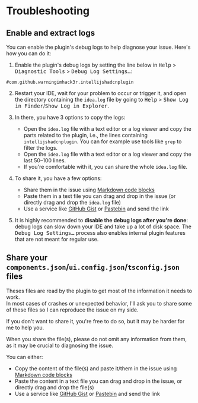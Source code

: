 # Troubleshooting

## Enable and extract logs

You can enable the plugin's debug logs to help diagnose your issue. Here's how you can do it:

1. Enable the plugin's debug logs by setting the line below in <kbd>Help</kbd> > <kbd>Diagnostic Tools</kbd> > <kbd>Debug Log Settings…</kbd>:
  ```
  #com.github.warningimhack3r.intellijshadcnplugin
  ```

2. Restart your IDE, wait for your problem to occur or trigger it, and open the directory containing the `idea.log` file by going to <kbd>Help</kbd> > <kbd>Show Log in Finder</kbd>/<kbd>Show Log in Explorer</kbd>.

3. In there, you have 3 options to copy the logs:
   - Open the `idea.log` file with a text editor or a log viewer and copy the parts related to the plugin, i.e., the lines containing `intellijshadcnplugin`. You can for example use tools like `grep` to filter the logs.
   - Open the `idea.log` file with a text editor or a log viewer and copy the last 50–100 lines.
   - If you're comfortable with it, you can share the whole `idea.log` file.

4. To share it, you have a few options:
   - Share them in the issue using [Markdown code blocks](https://docs.github.com/en/get-started/writing-on-github/working-with-advanced-formatting/creating-and-highlighting-code-blocks#fenced-code-blocks)
   - Paste them in a text file you can drag and drop in the issue (or directly drag and drop the `idea.log` file)
   - Use a service like [GitHub Gist](https://gist.github.com/) or [Pastebin](https://pastebin.com/) and send the link

5. It is highly recommended to **disable the debug logs after you're done**: debug logs can slow down your IDE and take up a lot of disk space. The <kbd>Debug Log Settings…</kbd> process also enables internal plugin features that are not meant for regular use.

## Share your `components.json`/`ui.config.json`/`tsconfig.json` files

Theses files are read by the plugin to get most of the information it needs to work.  
In most cases of crashes or unexpected behavior, I'll ask you to share some of these files so I can reproduce the issue on my side.

If you don't want to share it, you're free to do so, but it may be harder for me to help you.

When you share the file(s), please do not omit any information from them, as it may be crucial to diagnosing the issue.

You can either:
- Copy the content of the file(s) and paste it/them in the issue using [Markdown code blocks](https://docs.github.com/en/get-started/writing-on-github/working-with-advanced-formatting/creating-and-highlighting-code-blocks#fenced-code-blocks)
- Paste the content in a text file you can drag and drop in the issue, or directly drag and drop the file(s)
- Use a service like [GitHub Gist](https://gist.github.com/) or [Pastebin](https://pastebin.com/) and send the link
